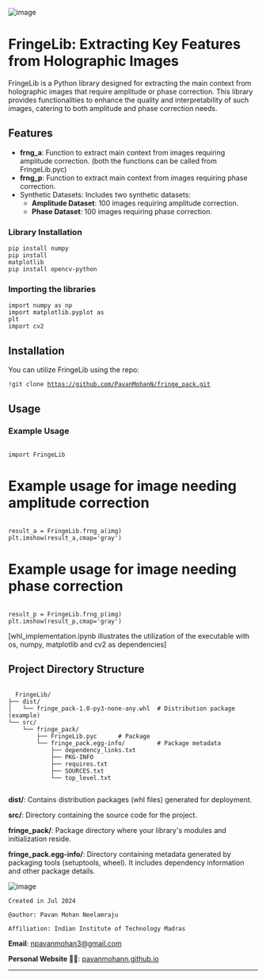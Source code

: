 ![image](https://github.com/PavanMohanN/FringeLib/assets/65588614/8b668e1c-3abf-4a00-9f34-f4c9b9842030)


# FringeLib: Extracting Key Features from Holographic Images

FringeLib is a Python library designed for extracting the main context from holographic images that require amplitude or phase correction. This library provides functionalities to enhance the quality and interpretability of such images, catering to both amplitude and phase correction needs.

## Features

- **frng_a**: Function to extract main context from images requiring amplitude correction. (both the functions can be called from FringeLib.pyc)
- **frng_p**: Function to extract main context from images requiring phase correction.
- Synthetic Datasets: Includes two synthetic datasets:
  - **Amplitude Dataset**: 100 images requiring amplitude correction.
  - **Phase Dataset**: 100 images requiring phase correction.

 <h3>Library Installation </h3>

<code>pip install numpy</code><br>
<code>pip install matplotlib</code><br>
<code>pip install opencv-python</code><br>

<h3> Importing the libraries </h3>

<code>import numpy as np</code><br>
<code>import matplotlib.pyplot as plt</code><br>
<code>import cv2</code><br>


## Installation

You can utilize FringeLib using the repo:

<code>!git clone https://github.com/PavanMohanN/fringe_pack.git</code><br>

## Usage
### Example Usage
<code>
import FringeLib
</code>

# Example usage for image needing amplitude correction
<code>
result_a = FringeLib.frng_a(img)
plt.imshow(result_a,cmap='gray') 
</code>

# Example usage for image needing phase correction
<code>
result_p = FringeLib.frng_p(img)
plt.imshow(result_p,cmap='gray') 
</code>

[whl_implementation.ipynb illustrates the utilization of the executable with os, numpy, matplotlib and cv2 as dependencies]

## Project Directory Structure

<code>
  FringeLib/
├── dist/
│   └── fringe_pack-1.0-py3-none-any.whl  # Distribution package (example)
└── src/
    └── fringe_pack/
        ├── FringeLib.pyc      # Package
        └── fringe_pack.egg-info/         # Package metadata
            ├── dependency_links.txt
            ├── PKG-INFO
            ├── requires.txt
            ├── SOURCES.txt
            └── top_level.txt

</code>

**dist/**: Contains distribution packages (whl files) generated for deployment.

**src/**: Directory containing the source code for the project.

**fringe_pack/**: Package directory where your library's modules and initialization reside.

**fringe_pack.egg-info/**: Directory containing metadata generated by packaging tools (setuptools, wheel). It includes dependency information and other package details.


![image](https://github.com/PavanMohanN/FringeLib/assets/65588614/3fb68e32-2577-4992-b7b3-dbebbed5e630)


`Created in Jul 2024`

`@author: Pavan Mohan Neelamraju`

`Affiliation: Indian Institute of Technology Madras`

**Email**: npavanmohan3@gmail.com

**Personal Website 🔴🔵**: [pavanmohann.github.io](https://pavanmohann.github.io/)


---
